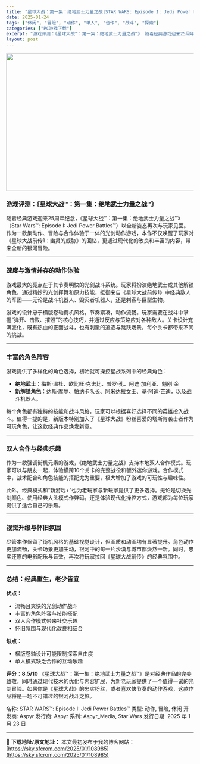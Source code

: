 ```yaml
---
title: "星球大战：第一集：绝地武士力量之战|STAR WARS: Episode I: Jedi Power Battles|简体中文|4.61G"
date: 2025-01-24
tags: ["休闲", "冒险", "动作", "单人", "合作", "战斗", "探索"]
categories: ["PC游戏下载"]
excerpt: "游戏评测：《星球大战™：第一集：绝地武士力量之战™》 随着经典游戏迎来25周年纪念，《星球大战™：第一集：绝地武士力量之战™》（Star Wars™: Episode I: Jedi Power Battles™）以全新姿态再次与玩家见面。作为一款集动作、冒险与合作体验于一体的光剑动作游戏，本作不仅&hellip;"
layout: post
---
```


<img class="aligncenter size-full wp-image-108986" src="https://sky.sfcrom.com/wp-content/uploads/2025/01/2025012316362577.webp" alt="" width="660" height="370" />
<h3>游戏评测：《星球大战™：第一集：绝地武士力量之战™》</h3>
随着经典游戏迎来25周年纪念，《星球大战™：第一集：绝地武士力量之战™》（Star Wars™: Episode I: Jedi Power Battles™）以全新姿态再次与玩家见面。作为一款集动作、冒险与合作体验于一体的光剑动作游戏，本作不仅唤醒了玩家对《星球大战前传1：幽灵的威胁》的回忆，更通过现代化的改良和丰富的内容，带来全新的银河冒险。

<hr />

<h3><strong>速度与激情并存的动作体验</strong></h3>
游戏最大的亮点在于其节奏明快的光剑战斗系统。玩家将扮演绝地武士或其他解锁角色，通过精妙的光剑挥舞和原力技能，抵御来自《星球大战前传1》中经典敌人的军团——无论是战斗机器人、毁灭者机器人，还是刺客与巨型生物。

游戏的设计忠于横版卷轴街机风格，节奏紧凑，动作流畅。玩家需要在战斗中掌握“弹开、击败、摧毁”的核心技巧，并通过反应与策略应对各种敌人。关卡设计充满变化，既有热血的正面战斗，也有刺激的追逐与跳跃场景，每个关卡都带来不同的挑战。

<hr />

<h3><strong>丰富的角色阵容</strong></h3>
游戏提供了多样化的角色选择，初始就可操控星战系列中的经典角色：
<ul>
 	<li><strong>绝地武士</strong>：梅斯·温杜、欧比旺·克诺比、普罗·孔、阿迪·加利亚、魁刚·金</li>
 	<li><strong>新解锁角色</strong>：达斯·摩尔、帕纳卡队长、阿米达拉女王、基·阿迪·芒迪，以及战斗机器人。</li>
</ul>
每个角色都有独特的技能和战斗风格，玩家可以根据喜好选择不同的英雄投入战斗。值得一提的是，新版本特别加入了《星球大战》粉丝喜爱的塔斯肯袭击者作为可玩角色，让这款经典作品焕发新意。

<hr />

<h3><strong>双人合作与经典乐趣</strong></h3>
作为一款强调街机元素的游戏，《绝地武士力量之战》支持本地双人合作模式。玩家可以与朋友一起，体验横跨10个关卡的完整战役和额外迷你游戏。合作模式中，战术配合和角色技能的搭配尤为重要，极大增加了游戏的可玩性与趣味性。

此外，经典模式和“新游戏+”也为老玩家与新玩家提供了更多选择。无论是切换光剑颜色、使用经典大头模式作弊码，还是体验现代化操控方式，游戏都为每位玩家提供了适合自己的乐趣。

<hr />

<h3><strong>视觉升级与怀旧氛围</strong></h3>
尽管本作保留了街机风格的基础视觉设计，但画质和动画均有显著提升。角色动作更加流畅，关卡场景更加生动，银河中的每一片沙漠与城市都焕然一新。同时，忠实还原的电影配乐与音效，再次将玩家拉回《星球大战前传》的经典氛围中。

<hr />

<h3><strong>总结：经典重生，老少皆宜</strong></h3>
<strong>优点：</strong>
<ul>
 	<li>流畅且爽快的光剑动作战斗</li>
 	<li>丰富的角色阵容与技能搭配</li>
 	<li>双人合作模式带来社交乐趣</li>
 	<li>怀旧氛围与现代化改良相结合</li>
</ul>
<strong>缺点：</strong>
<ul>
 	<li>横版卷轴设计可能限制探索自由度</li>
 	<li>单人模式缺乏合作的互动乐趣</li>
</ul>
<strong>评分：8.5/10</strong>
《星球大战™：第一集：绝地武士力量之战™》是对经典作品的完美致敬，同时通过现代技术的优化与内容扩展，为新老玩家提供了一个值得一试的光剑冒险。如果你是《星球大战》的忠实粉丝，或者喜欢快节奏的动作游戏，这款作品将是一场不可错过的银河战斗之旅。

名称: STAR WARS™: Episode I: Jedi Power Battles™
类型: 动作, 冒险, 休闲
开发商: Aspyr
发行商: Aspyr
系列: Aspyr_Media, Star Wars
发行日期: 2025 年 1 月 23 日

---
📖 **下载地址/原文地址：** 本文最初发布于我的博客网站：[https://sky.sfcrom.com/2025/01/108985](https://sky.sfcrom.com/2025/01/108985)
